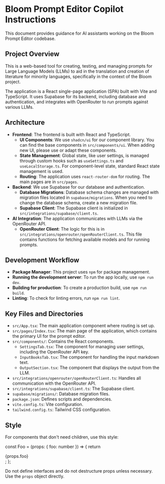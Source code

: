 # Bloom Prompt Editor Copilot Instructions

This document provides guidance for AI assistants working on the Bloom Prompt Editor codebase.

## Project Overview

This is a web-based tool for creating, testing, and managing prompts for Large Language Models (LLMs) to aid in the translation and creation of literature for minority languages, specifically in the context of the Bloom project.

The application is a React single-page application (SPA) built with Vite and TypeScript. It uses Supabase for its backend, including database and authentication, and integrates with OpenRouter to run prompts against various LLMs.

## Architecture

- **Frontend**: The frontend is built with React and TypeScript.
  - **UI Components**: We use `shadcn/ui` for our component library. You can find the base components in `src/components/ui`. When adding new UI, please use or adapt these components.
  - **State Management**: Global state, like user settings, is managed through custom hooks such as `useSettings.ts` and `useLocalStorage.ts`. For component-level state, standard React state management is used.
  - **Routing**: The application uses `react-router-dom` for routing. The main pages are in `src/pages`.
- **Backend**: We use Supabase for our database and authentication.
  - **Database Migrations**: Database schema changes are managed with migration files located in `supabase/migrations`. When you need to change the database schema, create a new migration file.
  - **Supabase Client**: The Supabase client is initialized in `src/integrations/supabase/client.ts`.
- **AI Integration**: The application communicates with LLMs via the OpenRouter API.
  - **OpenRouter Client**: The logic for this is in `src/integrations/openrouter/openRouterClient.ts`. This file contains functions for fetching available models and for running prompts.

## Development Workflow

- **Package Manager**: This project uses `npm` for package management.
- **Running the development server**: To run the app locally, use `npm run dev`.
- **Building for production**: To create a production build, use `npm run build`.
- **Linting**: To check for linting errors, run `npm run lint`.

## Key Files and Directories

- `src/App.tsx`: The main application component where routing is set up.
- `src/pages/Index.tsx`: The main page of the application, which contains the primary UI for the prompt editor.
- `src/components/`: Contains the React components.
  - `SettingsTab.tsx`: The component for managing user settings, including the OpenRouter API key.
  - `InputBooksTab.tsx`: The component for handling the input markdown text.
  - `OutputSection.tsx`: The component that displays the output from the LLM.
- `src/integrations/openrouter/openRouterClient.ts`: Handles all communication with the OpenRouter API.
- `src/integrations/supabase/client.ts`: The Supabase client.
- `supabase/migrations/`: Database migration files.
- `package.json`: Defines scripts and dependencies.
- `vite.config.ts`: Vite configuration.
- `tailwind.config.ts`: Tailwind CSS configuration.

## Style

For components that don't need children, use this style:

const Foo = (props: { foo: number }) => {
return <div>{props.foo}</div>;
};

Do not define interfaces and do not destructure props unless necessary. Use the `props` object directly.

